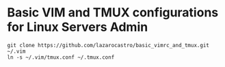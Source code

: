 # Basic VIM and TMUX configurations for Linux Servers Admin

```console
git clone https://github.com/lazarocastro/basic_vimrc_and_tmux.git ~/.vim
ln -s ~/.vim/tmux.conf ~/.tmux.conf
```
